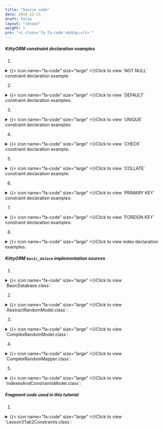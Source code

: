 ```yaml
---
title: "Source code"
date: 2018-12-15
draft: false
layout: "lesson"
weight: 1
pre: "<i class='fa fa-code'>&nbsp;</i> "
---
```

##### KittyORM constraint declaration examples

1. 
<details> 
  <summary>{{< icon name="fa-code" size="large" >}}Click to view `NOT NULL` constraint declaration example: </summary>
{{< highlight java "linenos=inline, linenostart=1">}}
@KITTY_COLUMN(columnOrder = 0)
@PRIMARY_KEY
@NOT_NULL // NOT NULL constraint declaration
public Long id;
{{< /highlight >}}
</details>

2. 
<details> 
  <summary>{{< icon name="fa-code" size="large" >}}Click to view `DEFAULT` constraint declaration examples: </summary>
{{< highlight java "linenos=inline, linenostart=1">}}
@KITTY_COLUMN(columnOrder = 3)
@DEFAULT(signedInteger = 28) // You can choose for options for default declaration, if nothing set than 0 value would be used
@NOT_NULL
public Integer defaultNumber;

@KITTY_COLUMN(columnOrder = 4)
@DEFAULT(
        predefinedLiteralValue = LiteralValues.CURRENT_DATE
)
@NOT_NULL
public String creationDate;
{{< /highlight >}}
</details>

3. 
<details> 
  <summary>{{< icon name="fa-code" size="large" >}}Click to view `UNIQUE` constraint declaration examples: </summary>
{{< highlight java "linenos=inline, linenostart=1">}}
@KITTY_COLUMN(columnOrder = 1)
@NOT_NULL
@UNIQUE
public Long rndId;
{{< /highlight >}}
{{< highlight java "linenos=inline, linenostart=1">}}
@KITTY_TABLE(tableName = "cai")
@FOREIGN_KEY_T(
        name = "CAI_FK",
        columns = {IndexesAndConstraintsModel.RANDOM_ID_CNAME},
        reference = @FOREIGN_KEY_REFERENCE(
                foreignTableName = "random",
                foreignTableColumns = {"id"},
                onUpdate = OnUpdateDeleteActions.CASCADE,
                onDelete = OnUpdateDeleteActions.CASCADE
        )
)
@INDEX(indexColumns = {"creation_date"}) 
@UNIQUE_T(columns = {"rnd_id, animal"}) // Declaring unique constraint on more than two columns
public class IndexesAndConstraintsModel extends KittyModel {
    ...
}
{{< /highlight >}}
</details>

4. 
<details> 
  <summary>{{< icon name="fa-code" size="large" >}}Click to view `CHECK` constraint declaration example: </summary>
{{< highlight java "linenos=inline, linenostart=1">}}
@KITTY_COLUMN(columnOrder = 2)
@CHECK(checkExpression = "animal IN (\"CAT\", \"TIGER\", \"LION\")") // only cats allowed to this party
public Animals animal;
{{< /highlight >}}
</details>

5. 
<details> 
  <summary>{{< icon name="fa-code" size="large" >}}Click to view `COLLATE` constraint declaration example: </summary>
{{< highlight java "linenos=inline, linenostart=1">}}
@KITTY_COLUMN(columnOrder = 2)
@COLLATE(collation = BuiltInCollations.NOCASE) // Collation example
@CHECK(checkExpression = "animal IN (\"CAT\", \"TIGER\", \"LION\")") 
public Animals animal;
{{< /highlight >}}
</details>

6. 
<details> 
  <summary>{{< icon name="fa-code" size="large" >}}Click to view `PRIMARY KEY` constraint declaration examples: </summary>
{{< highlight java "linenos=inline, linenostart=1">}}
@KITTY_COLUMN(
        columnOrder = 0, 
        isIPK = true
)
public Long id;
{{< /highlight >}}
{{< highlight java "linenos=inline, linenostart=1">}}
@KITTY_COLUMN(columnOrder = 0)
@PRIMARY_KEY
@NOT_NULL
public Long id;
{{< /highlight >}}
{{< highlight java "linenos=inline, linenostart=1">}}
@KITTY_TABLE(tableName = "cpk_test")
@PRIMARY_KEY_T(
    columns = {"user_name", "email"}
)
public class CPKModel extends KittyModel {

    @KITTY_COLUMN(columnOrder = 0)
    public String userName;

    @KITTY_COLUMN(columnOrder = 1)
    @UNIQUE
    public String email;
    
    ...
}
{{< /highlight >}}
</details>

7. 
<details> 
  <summary>{{< icon name="fa-code" size="large" >}}Click to view `FOREIGN KEY` constraint declaration examples: </summary>
{{< highlight java "linenos=inline, linenostart=1">}}
@KITTY_COLUMN(columnOrder = 1)
@NOT_NULL
@UNIQUE
@FOREIGN_KEY(
        reference = @FOREIGN_KEY_REFERENCE(
                foreignTableName = "random",
                foreignTableColumns = {"id"},
                onUpdate = OnUpdateDeleteActions.CASCADE,
                onDelete = OnUpdateDeleteActions.CASCADE
        )
)
public Long rndId;
{{< /highlight >}}
{{< highlight java "linenos=inline, linenostart=1">}}
@KITTY_TABLE(tableName = "cai")
@FOREIGN_KEY_T(
        name = "CAI_FK",
        columns = {IndexesAndConstraintsModel.RANDOM_ID_CNAME},
        reference = @FOREIGN_KEY_REFERENCE(
                foreignTableName = "random",
                foreignTableColumns = {"id"},
                onUpdate = OnUpdateDeleteActions.CASCADE,
                onDelete = OnUpdateDeleteActions.CASCADE
        )
)
@INDEX(indexColumns = {"creation_date"})
public class IndexesAndConstraintsModel extends KittyModel {
    ...
    
    @KITTY_COLUMN(columnOrder = 1)
    @NOT_NULL
    @UNIQUE
    public Long rndId;

    ...
}
{{< /highlight >}}
</details>

8. 
<details> 
  <summary>{{< icon name="fa-code" size="large" >}}Click to view index declaration examples: </summary>
{{< highlight java "linenos=inline, linenostart=1">}}
@KITTY_TABLE(tableName = "cai")
@FOREIGN_KEY_T(
        name = "CAI_FK",
        columns = {IndexesAndConstraintsModel.RANDOM_ID_CNAME},
        reference = @FOREIGN_KEY_REFERENCE(
                foreignTableName = "random",
                foreignTableColumns = {"id"},
                onUpdate = OnUpdateDeleteActions.CASCADE,
                onDelete = OnUpdateDeleteActions.CASCADE
        )
)
@INDEX(indexColumns = {"creation_date"}) // index declaration
public class IndexesAndConstraintsModel extends KittyModel {
    ...

    @KITTY_COLUMN(columnOrder = 4)
    @DEFAULT(
            predefinedLiteralValue = LiteralValues.CURRENT_DATE
    )
    @NOT_NULL
    public String creationDate; // indexed column

    ...
}
{{< /highlight >}}
{{< highlight java "linenos=inline, linenostart=1">}}
@KITTY_TABLE(tableName = "cai")
...
public class IndexesAndConstraintsModel extends KittyModel {
    ...

    @KITTY_COLUMN(columnOrder = 5)
    @DEFAULT(
            predefinedLiteralValue = LiteralValues.CURRENT_TIMESTAMP
    )
    // One column indexe declaration example
    @ONE_COLUMN_INDEX(unique = true, indexName = "IAC_unique_index_creation_timestamp") 
    @NOT_NULL
    public Timestamp creationTmstmp;

    ...
}
{{< /highlight >}}
</details>

##### KittyORM `basic_datase` implementation sources

1. 
<details> 
  <summary>{{< icon name="fa-code" size="large" >}}Click to view `BasicDatabase.class`: </summary>
{{< highlight java "linenos=inline, linenostart=1">}}
@KITTY_DATABASE(
        databaseName = "basic_database",
        domainPackageNames = {"net.akaish.kittyormdemo.sqlite.basicdb"},
        logTag = LOG_TAG,
        isLoggingOn = true,
        isProductionOn = true,
        isPragmaOn = true
)
@KITTY_DATABASE_REGISTRY(
        domainPairs = {
                @KITTY_REGISTRY_PAIR(model = ComplexRandomModel.class, mapper = ComplexRandomMapper.class),
                @KITTY_REGISTRY_PAIR(model = IndexesAndConstraintsModel.class),
                @KITTY_REGISTRY_PAIR(model = RandomModel.class, mapper = RandomMapper.class)
        }
)
public class BasicDatabase extends KittyDatabase {

    public static final String LOG_TAG = "BASIC DB DEMO";

    /**
     * KittyORM main database class that represents bootstrap and holder for all related with database
     * components.
     * <br> See {@link KittyDatabase#KittyDatabase(Context, String)} for more info.
     *
     * @param ctx
     */
    public BasicDatabase(Context ctx) {
        super(ctx);
    }

}
{{< /highlight >}} 
</details>

2. 
<details> 
  <summary>{{< icon name="fa-code" size="large" >}}Click to view `AbstractRandomModel.class`: </summary>
{{< highlight java "linenos=inline, linenostart=1">}}
public abstract class AbstractRandomModel extends KittyModel {

    public static final String RND_INTEGER_CNAME = "rnd_int_custom_column_name";
    public static final String RND_ANIMAL_CNAME = "rndanimal";

    @KITTY_COLUMN(
            isIPK = true,
            columnOrder = 0
    )
    public Long id;

    @KITTY_COLUMN(
            columnOrder = 1
    )
    public int randomInt;

    @KITTY_COLUMN(
            columnOrder = 2,
            columnName = RND_INTEGER_CNAME
    )
    public Integer randomInteger;

    @KITTY_COLUMN(
            columnOrder = 3,
            columnName = RND_ANIMAL_CNAME
    )
    public Animals randomAnimal;

    @KITTY_COLUMN(
            columnOrder = 4,
            columnAffinity = TypeAffinities.TEXT
    )
    public String randomAnimalName;
}
{{< /highlight >}} 
</details>

3. 
<details> 
  <summary>{{< icon name="fa-code" size="large" >}}Click to view `ComplexRandomModel.class`: </summary>
{{< highlight java "linenos=inline, linenostart=1">}}
@KITTY_TABLE
@KITTY_EXTENDED_CRUD(extendedCrudController = ComplexRandomMapper.class)
public class ComplexRandomModel extends AbstractRandomModel {

    public ComplexRandomModel() {
        super();
    }


    // Primitives
    // (boolean, int, byte, double, long, short, float)
    @KITTY_COLUMN(columnOrder = 5)
    public boolean boolF;


    @KITTY_COLUMN(columnOrder = 6)
    public byte byteF;

    @KITTY_COLUMN(columnOrder = 7)
    public double doubleF;

    @KITTY_COLUMN(columnOrder = 8)
    public long longF;

    @KITTY_COLUMN(columnOrder = 9)
    public short shortF;

    @KITTY_COLUMN(columnOrder = 10)
    public float floatF;

    // Byte array
    @KITTY_COLUMN(columnOrder = 11)
    public byte[] byteArray;

    // String (TEXT) (String, BigDecimal, BigInteger, Enum)
    @KITTY_COLUMN(columnOrder = 12)
    public String stringF;

    @KITTY_COLUMN(columnOrder = 13)
    public BigDecimal bigDecimalF;

    @KITTY_COLUMN(columnOrder = 14)
    public BigInteger bigIntegerF;

    @KITTY_COLUMN(columnOrder = 15)
    public Uri uriF;

    @KITTY_COLUMN(columnOrder = 16)
    public File fileF;

    @KITTY_COLUMN(columnOrder = 17)
    public Currency currencyF;

    // SD
    @KITTY_COLUMN(
            columnOrder = 18,
            columnAffinity = TypeAffinities.TEXT
    )
    @KITTY_COLUMN_SERIALIZATION
    public AnimalSounds stringSDF;

    @KITTY_COLUMN(columnOrder = 19)
    public SomeColours bitmapColour;

    @KITTY_COLUMN(
            columnOrder = 20,
            columnAffinity = TypeAffinities.BLOB
    )
    @KITTY_COLUMN_SERIALIZATION
    public Bitmap byteArraySDF;

    String stringSDFSerialize() {
        if(stringSDF == null) return null;
        return new GsonBuilder().create().toJson(stringSDF);
    }

    AnimalSounds stringSDFDeserialize(String cvData) {
        if(cvData == null) return null;
        if(cvData.length() == 0) return null;
        return new GsonBuilder().create().fromJson(cvData, AnimalSounds.class);
    }

    public byte[] byteArraySDFSerialize() {//byteArraySDFSerialize
        if(byteArraySDF == null) return null;
        ByteArrayOutputStream bmpStream = new ByteArrayOutputStream();
        byteArraySDF.compress(Bitmap.CompressFormat.PNG, 100, bmpStream);
        return bmpStream.toByteArray();
    }

    public Bitmap byteArraySDFDeserialize(byte[] cursorData) {
        if(cursorData == null) return null;
        if(cursorData.length == 0) return null;
        return BitmapFactory.decodeByteArray(cursorData, 0, cursorData.length);
    }

    // Primitive wrappers Boolean, Integer, Byte, Double, Short or Float
    @KITTY_COLUMN(columnOrder = 21)
    public Boolean boolFF;


    @KITTY_COLUMN(columnOrder = 22)
    public Byte byteFF;

    @KITTY_COLUMN(columnOrder = 23)
    public Double doubleFF;

    @KITTY_COLUMN(columnOrder = 24)
    public Short shortFF;

    @KITTY_COLUMN(columnOrder = 25)
    public Float floatFF;


    // Long represented types Long, Date, Calendar, Timestamp
    @KITTY_COLUMN(columnOrder = 26)
    public Long longFF;

    @KITTY_COLUMN(columnOrder = 27)
    public Date dateF;

    @KITTY_COLUMN(columnOrder = 28)
    public Calendar calendarF;

    @KITTY_COLUMN(columnOrder = 29)
    public Timestamp timestampF;

    @Override
    public String toString() {
        StringBuffer out = new StringBuffer(256);
        out.append("Long id : "+id+"\r\n");
        out.append("int randomInt : "+randomInt+"\r\n");
        out.append("String stringF : "+stringF+"\r\n");
        out.append("BigInteger bigIntegerF : "+bigIntegerF+"\r\n");
        out.append("SomeColours bitmapColour : "+bitmapColour+"\r\n");
        out.append("Short shortFF : "+shortFF+"\r\n");
        out.append("Timestamp timestampF (HReadable) : "+timestampF+"\r\n");
        out.append("AnimalSounds stringSDF (HReadable) : "+stringSDFSerialize()+"\r\n");
        out.append("Uri uriF : " + uriF+"\r\n");
        out.append("Currency currencyF : " + currencyF.getSymbol()+"\r\n");
        out.append("... \r\n");
        return out.toString();
    }

    public String toShortString() {
        StringBuffer out = new StringBuffer(256);
        out.append("[ Long id : "+id+"; ");
        out.append("int randomInt : "+randomInt+"; ");
        out.append("String stringF : "+stringF+"; ");
        out.append("BigInteger bigIntegerF : "+bigIntegerF+"; ");
        out.append("SomeColours bitmapColour : "+bitmapColour+"; ");
        out.append("Short shortFF : "+shortFF+"; ");
        out.append("Timestamp timestampF (HReadable) : "+timestampF+"; ... ]");
        return out.toString();
    }

    @Deprecated
    public String toHTMLString() {
        StringBuffer out = new StringBuffer(2048);
        out.append("<br>Long id : "+id.toString()+"\r\n");
        out.append("<br><b>PRIMITIVES</b>"+"\r\n");
        out.append("<br>boolean boolF : "+Boolean.toString(boolF)+"\r\n");
        out.append("<br>int randomInt : "+Integer.toString(randomInt)+"\r\n");
        out.append("<br>byte byteF : "+Byte.toString(byteF)+"\r\n");
        out.append("<br>double doubleF : "+Double.toString(doubleF)+"\r\n");
        out.append("<br>long longF : "+Long.toString(longF)+"\r\n");
        out.append("<br>short shortF : "+Short.toString(shortF)+"\r\n");
        out.append("<br>float floatF : "+Float.toString(floatF)+"\r\n");
        out.append("<br>byte[] byteArray : "+byteArrayToString(byteArray)+"\r\n");
        out.append("<br><b>STRING AFFINITIES</b>"+"\r\n");
        out.append("<br>String randomAnimalName : "+randomAnimalName+"\r\n");
        out.append("<br>String stringF : "+stringF+"\r\n");
        out.append("<br>BigDecimal bigDecimalF : "+bigDecimalF.toEngineeringString()+"\r\n");
        out.append("<br>BigInteger bigIntegerF : "+bigIntegerF.toString()+"\r\n");
        out.append("<br>Animals randomAnimal : "+randomAnimal.toString()+"\r\n");
        out.append("<br><b>SERIALIZATION AND DESERIALIZATION</b>"+"\r\n");
        out.append("<br>AnimalSounds stringSDF : "+stringSDFSerialize()+"\r\n");
        out.append("<br>SomeColours bitmapColour : "+bitmapColour.toString()+"\r\n");
        out.append("<br><b>PRIMITIVE WRAPPERS</b>"+"\r\n");
        out.append("<br>Boolean boolFF : "+boolFF.toString()+"\r\n");
        out.append("<br>Integer randomInteger : "+randomInteger.toString()+"\r\n");
        out.append("<br>Byte byteFF : "+byteFF.toString()+"\r\n");
        out.append("<br>Double doubleFF : "+doubleFF.toString()+"\r\n");
        out.append("<br>Short shortFF : "+shortFF.toString()+"\r\n");
        out.append("<br>Float floatFF :"+floatFF.toString()+"\r\n");
        out.append("<br><b>LONG REPRESENTED TYPES</b>"+"\r\n");
        out.append("<br>Long longFF : "+longFF.toString()+"\r\n");
        out.append("<br>Date dateF : "+Long.toString(dateF.getTime())+"\r\n");
        out.append("<br>Calendar calendarF : "+Long.toString(calendarF.getTimeInMillis())+"\r\n");
        out.append("<br>Timestamp timestampF : "+Long.toString(timestampF.getTime())+"\r\n");
        out.append("<br>Date dateF (HReadable) : "+dateF.toString()+"\r\n");
        out.append("<br>Calendar calendarF (HReadable) : "+calendarF.getTime().toString()+"\r\n");
        out.append("<br>Timestamp timestampF (HReadable) : "+timestampF.toString()+"\r\n");
        return out.toString();
    }

    public String byteArrayToString(byte[] toString) {
        String[] strings = new String[toString.length];
        for(int i = 0; i < toString.length; i++) {
            strings[i] = Byte.toString(toString[i]);
        }
        return KittyUtils.implodeWithCommaInBKT(strings);
    }
}
{{< /highlight >}} 
</details>

4. 
<details> 
  <summary>{{< icon name="fa-code" size="large" >}}Click to view `ComplexRandomMapper.class`: </summary>
{{< highlight java "linenos=inline, linenostart=1">}}
public class ComplexRandomMapper extends KittyMapper {

    public <M extends KittyModel> ComplexRandomMapper(KittyTableConfiguration tableConfiguration, M blankModelInstance, String databasePassword) {
        super(tableConfiguration, blankModelInstance, databasePassword);
    }

}
{{< /highlight >}} 
</details>

5. 
<details> 
  <summary>{{< icon name="fa-code" size="large" >}}Click to view `IndexesAndConstraintsModel.class`: </summary>
{{< highlight java "linenos=inline, linenostart=1">}}
@KITTY_TABLE(tableName = "cai")
@FOREIGN_KEY_T(
        name = "CAI_FK",
        columns = {IndexesAndConstraintsModel.RANDOM_ID_CNAME},
        reference = @FOREIGN_KEY_REFERENCE(
                foreignTableName = "random",
                foreignTableColumns = {"id"},
                onUpdate = OnUpdateDeleteActions.CASCADE,
                onDelete = OnUpdateDeleteActions.CASCADE
        )
)
@INDEX(indexColumns = {"creation_date"})
public class IndexesAndConstraintsModel extends KittyModel {
    static final String RANDOM_ID_CNAME = "rnd_id";

    @KITTY_COLUMN(columnOrder = 0)
    @PRIMARY_KEY
    @NOT_NULL
    public Long id;

    @KITTY_COLUMN(columnOrder = 1)
    @NOT_NULL
    @UNIQUE
    public Long rndId;

    @KITTY_COLUMN(columnOrder = 2)
    @CHECK(checkExpression = "animal IN (\"CAT\", \"TIGER\", \"LION\")") // only cats allowed to this party
    public Animals animal;

    @KITTY_COLUMN(columnOrder = 3)
    @DEFAULT(signedInteger = 28) // You can choose for options for default declaration, if nothing set than 0 value would be used
    @NOT_NULL
    public Integer defaultNumber;

    @KITTY_COLUMN(columnOrder = 4)
    @DEFAULT(
            predefinedLiteralValue = LiteralValues.CURRENT_DATE
    )
    @NOT_NULL
    public String creationDate;

    @KITTY_COLUMN(columnOrder = 5)
    @DEFAULT(
            predefinedLiteralValue = LiteralValues.CURRENT_TIMESTAMP
    )
    @ONE_COLUMN_INDEX(unique = true, indexName = "IAC_unique_index_creation_timestamp")
    @NOT_NULL
    public Timestamp creationTmstmp;

    @Override
    public String toString() {
        StringBuilder sb = new StringBuilder(64);
        sb.append("[ RowID = ").append(getRowID())
                .append(" ; id = ").append(id)
                .append(" ; rndId = ").append(rndId)
                .append(" ; animal = ").append(animal)
                .append(" ; defaultNumber = ").append(defaultNumber)
                .append(" ; creationDate = ").append(creationDate)
                .append(" ; creationTmstmp = ").append(creationTmstmp).append(" ]");
        return sb.toString();
    }
}
{{< /highlight >}} 
</details>

##### Fragment code used in this tutorial

1. 
<details> 
  <summary>{{< icon name="fa-code" size="large" >}}Click to view `Lesson3Tab2Constraints.class`: </summary>
{{< highlight java "linenos=inline, linenostart=1">}}
public class Lesson3Tab2Constraints extends Lesson3BaseFragment {

    private BasicDatabase database;

    protected ArrayAdapter<String> animalAdapter;
    protected Spinner animalSpinner;

    public Lesson3Tab2Constraints() {}

    EditText rndIdFkET;
    EditText defaultIntET;
    EditText creationDateET;
    EditText creationTmstmpET;

    Button saveNewModelButton;
    Button wipeAllButton;

    @Override
    public View onCreateView(LayoutInflater inflater, ViewGroup container, Bundle savedInstanceState) {
        View rootView = inflater.inflate(R.layout.lesson3_tab2_constraints_and_indexes, container, false);

        rndIdFkET = rootView.findViewById(R.id.l3_t2_et_fk);
        defaultIntET = rootView.findViewById(R.id.l3_t2_et_default_number);
        creationDateET = rootView.findViewById(R.id.l3_t2_et_creation_date);
        creationTmstmpET = rootView.findViewById(R.id.l3_t2_et_current_timestamp);

        saveNewModelButton = rootView.findViewById(R.id._l3_t2_save_button);
        saveNewModelButton.setOnClickListener(new View.OnClickListener() {
            @Override
            public void onClick(View v) {
                IndexesAndConstraintsModel model = getModelFromInput();
                if(model==null) return;
                new InsertNewAsync().execute(model);
            }
        });

        wipeAllButton = rootView.findViewById(R.id._l3_t2_wipe_button);
        wipeAllButton.setOnClickListener(new View.OnClickListener() {
            @Override
            public void onClick(View v) {
                new WipeAsync().execute(0l);
            }
        });


        setUpExpandedList(
                rootView,
                R.id._l3_t2_expanded_panel_lw,
                R.id._l3_t2_expanded_panel_text,
                R.string._l3_t2_expanded_text_pattern
        );

        setAnimalSpinner(rootView, R.id.l3_t2_spinner, new AdapterView.OnItemSelectedListener() {
            @Override
            public void onItemSelected(AdapterView<?> parent, View view, int position, long id) {
            }

            @Override
            public void onNothingSelected(AdapterView<?> parent) {
            }
        });

        reloadTableExpandedList();
        return rootView;
    }

    private void reloadTableExpandedList() {
        new ReloadTableAsync().execute(0l);
    }

    private IndexesAndConstraintsModel getModelFromInput() {
        IndexesAndConstraintsModel model = new IndexesAndConstraintsModel();
        String rndId = rndIdFkET.getText().toString();
        if(rndId == null) model.rndId = null;
        else if(rndId.trim().length() == 0) model.rndId = null;
        else {
            try {
                model.rndId = Long.parseLong(rndId);
            } catch (Exception e) {
                getLessonActivity().showWarningDialog(
                        R.string._warning_dialog_title,
                        R.string._l3_t2_rnd_id_cant_be_treated_as_null_or_long_only,
                        R.string._warning_dialog_ok_button_text);
                return null;
            }
        }
        String animalEnumStringValue = animalSpinner.getSelectedItem().toString();
        if(!animalEnumStringValue.equals(animalAdapter.getItem(animalAdapter.getCount()))) {
            model.animal = Animals.valueOf(animalEnumStringValue);
        }
        String defInteger = defaultIntET.getText().toString();
        if(defInteger == null) model.setFieldExclusion("defaultNumber");
        else if(defInteger.trim().length() == 0) model.setFieldExclusion("defaultNumber");
        else {
            try {
                model.defaultNumber = Integer.parseInt(defInteger);
            } catch (Exception e) {
                getLessonActivity().showWarningDialog(
                        R.string._warning_dialog_title,
                        R.string._l3_t2_default_number_can_be_treated_as_null_or_long_only,
                        R.string._warning_dialog_ok_button_text);
                return null;
            }
        }
        String creationDate = creationDateET.getText().toString();
        if(creationDate == null) model.setFieldExclusion("creationDate");
        else if(creationDate.trim().length() == 0) model.setFieldExclusion("creationDate");
        else model.creationDate = creationDate;
        String creationTimestamp = creationTmstmpET.getText().toString();
        if(creationTimestamp == null) model.setFieldExclusion("creationTmstmp");
        else if(creationTimestamp.trim().length() == 0) model.setFieldExclusion("creationTmstmp");
        else {
            Long creationTimestampLong = null;
            try {
                creationTimestampLong = Long.parseLong(creationTimestamp);
            } catch (Exception e) {
                getLessonActivity().showWarningDialog(
                        R.string._warning_dialog_title,
                        R.string._l3_t2_creation_timestamp_can_be_treated_as_null_or_long_only,
                        R.string._warning_dialog_ok_button_text);
                return null;
            }
            model.creationTmstmp = new Timestamp(creationTimestampLong);
        }

        return model;
    }

    private BasicDatabase getDatabase() {
        if(database != null) return database;
        database = new BasicDatabase(getContext());
        return database;
    }

    @Override
    public void onVisible() {
        reloadTableExpandedList();
    }

    @Override
    protected int snackbarMessageResource() {
        return R.string._l3_t2_snackbar_message;
    }

    // Asyncs

    class ReloadTableAsync extends AsyncTask<Long, Long, List<IndexesAndConstraintsModel>> {

        @Override
        protected List<IndexesAndConstraintsModel> doInBackground(Long... params) {
            KittyMapper mapper = Lesson3Tab2Constraints.this.getDatabase().getMapper(IndexesAndConstraintsModel.class);
            List<IndexesAndConstraintsModel> out = mapper.findAll();
            mapper.close();
            return out;
        }

        @Override
        protected void onPostExecute(List<IndexesAndConstraintsModel> result) {
            if(result != null) {
                events.setAdapter(new CAIModelAdapter(getContext(), result));
                expandedTitle.setText(format(expandeddTitlePattern, result.size()));
            } else {
                events.setAdapter(new CAIModelAdapter(getContext(), new LinkedList<IndexesAndConstraintsModel>()));
                expandedTitle.setText(format(expandeddTitlePattern, 0));
            }
        }
    }

    private static final String ERR_STRING_WIPE = "Lesson3tab2WipeDataError, see exception details!";

    class WipeAsync extends AsyncTask<Long, Long, Long> {

        ProgressDialog dialog;

        @Override
        protected void onPreExecute() {
            dialog = ProgressDialog.show(
                    Lesson3Tab2Constraints.this.getLessonActivity(),
                    Lesson3Tab2Constraints.this.getString(R.string._l3_t2_running_requested_operation_pg_title),
                    Lesson3Tab2Constraints.this.getString(R.string._l3_t2_running_requested_operation_pg_body)
            );
            dialog.setCancelable(false);
        }

        @Override
        protected Long doInBackground(Long... params) {
            try {
                KittyMapper mapper = Lesson3Tab2Constraints.this.getDatabase().getMapper(IndexesAndConstraintsModel.class);
                long affected = mapper.deleteAll();
                mapper.close();
                return affected;
            } catch (Exception e) {
                Log.e(BasicDatabase.LOG_TAG, ERR_STRING_WIPE, e);
                if(e instanceof KittyRuntimeException) {
                    if(((KittyRuntimeException) e).getNestedException() != null) {
                        Log.e(BasicDatabase.LOG_TAG, ERR_STRING_WIPE, ((KittyRuntimeException) e).getNestedException());
                    }
                }
                return -1l;
            }
        }

        @Override
        protected void onPostExecute(Long result) {
            dialog.cancel();
            if (result <= -1l) {
                getLessonActivity().showWarningDialog(
                        R.string._warning_dialog_title,
                        R.string._l3_t2_some_error_on_deleting,
                        R.string._warning_dialog_ok_button_text);
            } else {
                reloadTableExpandedList();
            }
        }
    }

    static final String IA_EXPECTED_ONLY_ONE = "Lesson3Tab2Constraints$InsertNewAsync expects array with one element as parameter for doInBackground";
    static final String ERR_ON_INSERTION = "Lesson3Tab2Constraints$InsertNewAsync error on insertion, see exception details!";

    class InsertNewAsync extends AsyncTask<IndexesAndConstraintsModel, Long, InsertNewAsyncResult> {
        @Override
        protected InsertNewAsyncResult doInBackground(IndexesAndConstraintsModel... params) {
            if(params.length > 1)
                throw new IllegalArgumentException(IA_EXPECTED_ONLY_ONE);
            try {
                KittyMapper mapper = getDatabase().getMapper(IndexesAndConstraintsModel.class);
                long insert = mapper.insert(params[0]);
                mapper.close();
                if(insert > -1l)
                    return new InsertNewAsyncResult(true, null, insert);
                else
                    return new InsertNewAsyncResult(false, null, insert);
            } catch (Exception e) {
                Log.e(BasicDatabase.LOG_TAG, ERR_ON_INSERTION, e);
                if(e instanceof KittyRuntimeException) {
                    if(((KittyRuntimeException) e).getNestedException() != null) {
                        Log.e(BasicDatabase.LOG_TAG, ERR_ON_INSERTION, ((KittyRuntimeException) e).getNestedException());
                    }
                }
                return new InsertNewAsyncResult(false, e, -1l);
            }
        }

        protected void onPostExecute(InsertNewAsyncResult result) {
            if(result.success)
                reloadTableExpandedList();
            else {
                getLessonActivity().showWarningDialog(
                        R.string._warning_dialog_title,
                        R.string._l3_t2_some_error_on_insertion,
                        R.string._warning_dialog_ok_button_text);
            }
        }
    }

    class InsertNewAsyncResult {
        boolean success;
        Exception exception;
        long insertId;

        public InsertNewAsyncResult(boolean success, Exception exception, long insertId) {
            this.success = success;
            this.exception = exception;
            this.insertId = insertId;
        }
    }

    // Animal spinner stuff
    protected ArrayAdapter<String> newAnimalAdapter() {
        ArrayAdapter<String> adapter = new ArrayAdapter<String>(getContext(), android.R.layout.simple_spinner_dropdown_item) {

            @Override
            public View getView(int position, View convertView, ViewGroup parent) {

                View v = super.getView(position, convertView, parent);
                if (position == getCount()) {
                    ((TextView)v.findViewById(android.R.id.text1)).setText("");
                    ((TextView)v.findViewById(android.R.id.text1)).setHint(getItem(getCount())); //"Hint to be displayed"
                }

                return v;
            }

            @Override
            public int getCount() {
                return super.getCount()-1;
            }

        };

        adapter.setDropDownViewResource(android.R.layout.simple_spinner_dropdown_item);
        String[] adapterStrings = getContext().getResources().getStringArray(R.array.animal_enum);
        for(int i = 0; i < adapterStrings.length; i++) {
            adapter.add(adapterStrings[i]);
        }
        adapter.add(getContext().getString(R.string._l2_t1_random_animal_hint));
        return adapter;
    }

    protected void setAnimalSpinner(View rootView, int spinnerId, AdapterView.OnItemSelectedListener onItemSelectedListener) {
        animalSpinner = (Spinner) rootView.findViewById(spinnerId);
        animalAdapter = newAnimalAdapter();
        animalSpinner.setAdapter(animalAdapter);
        animalSpinner.setSelection(animalAdapter.getCount()); //display hint
        animalSpinner.setOnItemSelectedListener(onItemSelectedListener);
    }

    // expanded list
    CAIModelAdapter caiModelAdapter;

    @Override
    protected void setUpExpandedList(View rootView, int eventsId, int eventsTitleId, int eventTitleStringPattern) {
        events = (ListView) rootView.findViewById(eventsId);
        expandedTitle = (TextView) rootView.findViewById(eventsTitleId);
        expandeddTitlePattern = getString(eventTitleStringPattern);

        expandedTitle.setText(format(expandeddTitlePattern, 0));

        if(expandedAdapter == null) {
            caiModelAdapter = new CAIModelAdapter(getContext(), new LinkedList<IndexesAndConstraintsModel>());
        }

        events.setAdapter(caiModelAdapter);
        events.setOnTouchListener(new View.OnTouchListener() {

            // Setting on Touch Listener for handling the touch inside ScrollView
            @Override
            public boolean onTouch(View v, MotionEvent event) {
                // Disallow the touch request for parent scroll on touch of child view
                v.getParent().requestDisallowInterceptTouchEvent(true);
                return false;
            }
        });
    }

    // Fab menu section

    @Override
    public View.OnClickListener helpFabMenuAction() {
        return new View.OnClickListener() {
            @Override
            public void onClick(View v) {
                ((KittyTutorialActivity)getActivity()).showWebViewDialog(LessonsUriConstants.L3_T2_TUTORIAL);
            }
        };
    }

    @Override
    public View.OnClickListener sourceFabMenuAction() {
        return new View.OnClickListener() {
            @Override
            public void onClick(View v) {
                ((KittyTutorialActivity)getActivity()).showWebViewDialog(LessonsUriConstants.L3_T2_SOURCE);
            }
        };
    }

    @Override
    public View.OnClickListener schemaFabMenuAction() {
        return new View.OnClickListener() {
            @Override
            public void onClick(View v) {
                ((KittyTutorialActivity)getActivity()).showWebViewDialog(LessonsUriConstants.L3_T2_SCHEMA);
            }
        };
    }
}

{{< /highlight >}} 
</details>
